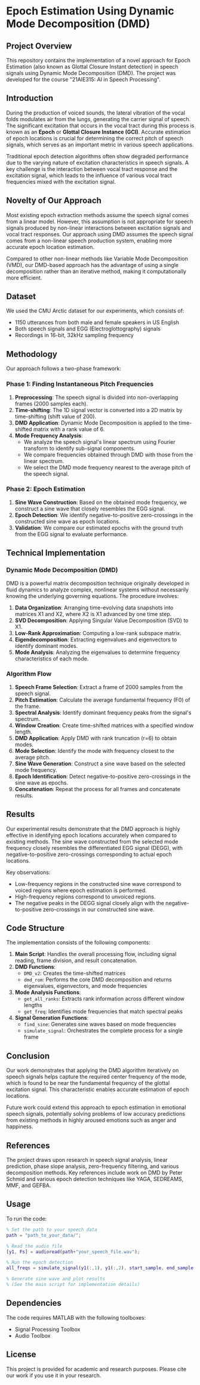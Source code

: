 # Epoch Estimation Using Dynamic Mode Decomposition (DMD)

## Project Overview

This repository contains the implementation of a novel approach for Epoch Estimation (also known as Glottal Closure Instant detection) in speech signals using Dynamic Mode Decomposition (DMD). The project was developed for the course "21AIE315: AI in Speech Processing".


## Introduction

During the production of voiced sounds, the lateral vibration of the vocal folds modulates air from the lungs, generating the carrier signal of speech. The significant excitation that occurs in the vocal tract during this process is known as an **Epoch** or **Glottal Closure Instance (GCI)**. Accurate estimation of epoch locations is crucial for determining the correct pitch of speech signals, which serves as an important metric in various speech applications.

Traditional epoch detection algorithms often show degraded performance due to the varying nature of excitation characteristics in speech signals. A key challenge is the interaction between vocal tract response and the excitation signal, which leads to the influence of various vocal tract frequencies mixed with the excitation signal.

## Novelty of Our Approach

Most existing epoch extraction methods assume the speech signal comes from a linear model. However, this assumption is not appropriate for speech signals produced by non-linear interactions between excitation signals and vocal tract responses. Our approach using DMD assumes the speech signal comes from a non-linear speech production system, enabling more accurate epoch location estimation.

Compared to other non-linear methods like Variable Mode Decomposition (VMD), our DMD-based approach has the advantage of using a single decomposition rather than an iterative method, making it computationally more efficient.

## Dataset

We used the CMU Arctic dataset for our experiments, which consists of:
- 1150 utterances from both male and female speakers in US English
- Both speech signals and EGG (Electroglottography) signals
- Recordings in 16-bit, 32kHz sampling frequency

## Methodology

Our approach follows a two-phase framework:

### Phase 1: Finding Instantaneous Pitch Frequencies

1. **Preprocessing**: The speech signal is divided into non-overlapping frames (2000 samples each).
2. **Time-shifting**: The 1D signal vector is converted into a 2D matrix by time-shifting (shift value of 200).
3. **DMD Application**: Dynamic Mode Decomposition is applied to the time-shifted matrix with a rank value of 6.
4. **Mode Frequency Analysis**: 
   - We analyze the speech signal's linear spectrum using Fourier transform to identify sub-signal components.
   - We compare frequencies obtained through DMD with those from the linear spectrum.
   - We select the DMD mode frequency nearest to the average pitch of the speech signal.

### Phase 2: Epoch Estimation

1. **Sine Wave Construction**: Based on the obtained mode frequency, we construct a sine wave that closely resembles the EGG signal.
2. **Epoch Detection**: We identify negative-to-positive zero-crossings in the constructed sine wave as epoch locations.
3. **Validation**: We compare our estimated epochs with the ground truth from the EGG signal to evaluate performance.

## Technical Implementation

### Dynamic Mode Decomposition (DMD)

DMD is a powerful matrix decomposition technique originally developed in fluid dynamics to analyze complex, nonlinear systems without necessarily knowing the underlying governing equations. The procedure involves:

1. **Data Organization**: Arranging time-evolving data snapshots into matrices X1 and X2, where X2 is X1 advanced by one time step.
2. **SVD Decomposition**: Applying Singular Value Decomposition (SVD) to X1.
3. **Low-Rank Approximation**: Computing a low-rank subspace matrix.
4. **Eigendecomposition**: Extracting eigenvalues and eigenvectors to identify dominant modes.
5. **Mode Analysis**: Analyzing the eigenvalues to determine frequency characteristics of each mode.

### Algorithm Flow

1. **Speech Frame Selection**: Extract a frame of 2000 samples from the speech signal.
2. **Pitch Estimation**: Calculate the average fundamental frequency (F0) of the frame.
3. **Spectral Analysis**: Identify dominant frequency peaks from the signal's spectrum.
4. **Window Creation**: Create time-shifted matrices with a specified window length.
5. **DMD Application**: Apply DMD with rank truncation (r=6) to obtain modes.
6. **Mode Selection**: Identify the mode with frequency closest to the average pitch.
7. **Sine Wave Generation**: Construct a sine wave based on the selected mode frequency.
8. **Epoch Identification**: Detect negative-to-positive zero-crossings in the sine wave as epochs.
9. **Concatenation**: Repeat the process for all frames and concatenate results.

## Results

Our experimental results demonstrate that the DMD approach is highly effective in identifying epoch locations accurately when compared to existing methods. The sine wave constructed from the selected mode frequency closely resembles the differentiated EGG signal (DEGG), with negative-to-positive zero-crossings corresponding to actual epoch locations.

Key observations:
- Low-frequency regions in the constructed sine wave correspond to voiced regions where epoch estimation is performed.
- High-frequency regions correspond to unvoiced regions.
- The negative peaks in the DEGG signal closely align with the negative-to-positive zero-crossings in our constructed sine wave.

## Code Structure

The implementation consists of the following components:

1. **Main Script**: Handles the overall processing flow, including signal reading, frame division, and result concatenation.
2. **DMD Functions**: 
   - `DMD_v2`: Creates the time-shifted matrices
   - `dmd_rom`: Performs the core DMD decomposition and returns eigenvalues, eigenvectors, and mode frequencies
3. **Mode Analysis Functions**: 
   - `get_all_ranks`: Extracts rank information across different window lengths
   - `get_freq`: Identifies mode frequencies that match spectral peaks
4. **Signal Generation Functions**:
   - `find_sine`: Generates sine waves based on mode frequencies
   - `simulate_signal`: Orchestrates the complete process for a single frame

## Conclusion

Our work demonstrates that applying the DMD algorithm iteratively on speech signals helps capture the required center frequency of the mode, which is found to be near the fundamental frequency of the glottal excitation signal. This characteristic enables accurate estimation of epoch locations.

Future work could extend this approach to epoch estimation in emotional speech signals, potentially solving problems of low accuracy predictions from existing methods in highly aroused emotions such as anger and happiness.

## References

The project draws upon research in speech signal analysis, linear prediction, phase slope analysis, zero-frequency filtering, and various decomposition methods. Key references include work on DMD by Peter Schmid and various epoch detection techniques like YAGA, SEDREAMS, MMF, and GEFBA.

## Usage

To run the code:

```matlab
% Set the path to your speech data
path = "path_to_your_data/";

% Read the audio file
[y1, Fs] = audioread(path+"your_speech_file.wav");

% Run the epoch detection
all_freqs = simulate_signal(y1(:,1), y1(:,2), start_sample, end_sample, Fs);

% Generate sine wave and plot results
% (See the main script for implementation details)
```

## Dependencies

The code requires MATLAB with the following toolboxes:
- Signal Processing Toolbox
- Audio Toolbox

## License

This project is provided for academic and research purposes. Please cite our work if you use it in your research.

